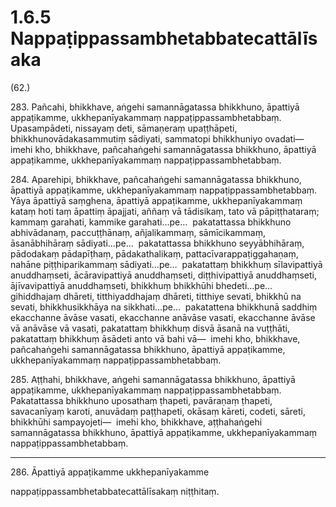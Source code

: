 

# 1.6.5 Nappaṭippassambhetabbatecattālīsaka




(62.)

283\. Pañcahi, bhikkhave, aṅgehi samannāgatassa bhikkhuno, āpattiyā appaṭikamme, ukkhepanīyakammaṃ nappaṭippassambhetabbaṃ. Upasampādeti, nissayaṃ deti, sāmaṇeraṃ upaṭṭhāpeti, bhikkhunovādakasammutiṃ sādiyati, sammatopi bhikkhuniyo ovadati—  imehi kho, bhikkhave, pañcahaṅgehi samannāgatassa bhikkhuno, āpattiyā appaṭikamme, ukkhepanīyakammaṃ nappaṭippassambhetabbaṃ.

284\. Aparehipi, bhikkhave, pañcahaṅgehi samannāgatassa bhikkhuno, āpattiyā appaṭikamme, ukkhepanīyakammaṃ nappaṭippassambhetabbaṃ. Yāya āpattiyā saṃghena, āpattiyā appaṭikamme, ukkhepanīyakammaṃ kataṃ hoti taṃ āpattiṃ āpajjati, aññaṃ vā tādisikaṃ, tato vā pāpiṭṭhataraṃ; kammaṃ garahati, kammike garahati…pe…  pakatattassa bhikkhuno abhivādanaṃ, paccuṭṭhānaṃ, añjalikammaṃ, sāmīcikammaṃ, āsanābhihāraṃ sādiyati…pe…  pakatattassa bhikkhuno seyyābhihāraṃ, pādodakaṃ pādapīṭhaṃ, pādakathalikaṃ, pattacīvarappaṭiggahaṇaṃ, nahāne piṭṭhiparikammaṃ sādiyati…pe…  pakatattaṃ bhikkhuṃ sīlavipattiyā anuddhaṃseti, ācāravipattiyā anuddhaṃseti, diṭṭhivipattiyā anuddhaṃseti, ājīvavipattiyā anuddhaṃseti, bhikkhuṃ bhikkhūhi bhedeti…pe…  gihiddhajaṃ dhāreti, titthiyaddhajaṃ dhāreti, titthiye sevati, bhikkhū na sevati, bhikkhusikkhāya na sikkhati…pe…  pakatattena bhikkhunā saddhiṃ ekacchanne āvāse vasati, ekacchanne anāvāse vasati, ekacchanne āvāse vā anāvāse vā vasati, pakatattaṃ bhikkhuṃ disvā āsanā na vuṭṭhāti, pakatattaṃ bhikkhuṃ āsādeti anto vā bahi vā—  imehi kho, bhikkhave, pañcahaṅgehi samannāgatassa bhikkhuno, āpattiyā appaṭikamme, ukkhepanīyakammaṃ nappaṭippassambhetabbaṃ.

285\. Aṭṭhahi, bhikkhave, aṅgehi samannāgatassa bhikkhuno, āpattiyā appaṭikamme, ukkhepanīyakammaṃ nappaṭippassambhetabbaṃ. Pakatattassa bhikkhuno uposathaṃ ṭhapeti, pavāraṇaṃ ṭhapeti, savacanīyaṃ karoti, anuvādaṃ paṭṭhapeti, okāsaṃ kāreti, codeti, sāreti, bhikkhūhi sampayojeti—  imehi kho, bhikkhave, aṭṭhahaṅgehi samannāgatassa bhikkhuno, āpattiyā appaṭikamme, ukkhepanīyakammaṃ nappaṭippassambhetabbaṃ.

---

286\. Āpattiyā appaṭikamme ukkhepanīyakamme

  
nappaṭippassambhetabbatecattālīsakaṃ niṭṭhitaṃ.





